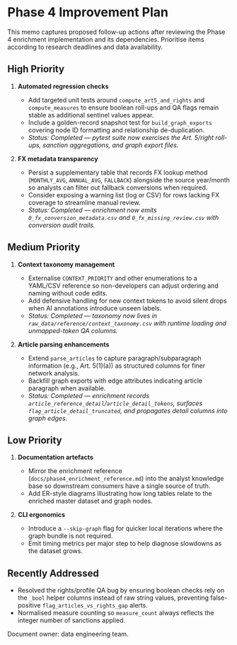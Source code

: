 # Phase 4 Improvement Plan

This memo captures proposed follow-up actions after reviewing the Phase 4 enrichment implementation and its dependencies.
Prioritise items according to research deadlines and data availability.

## High Priority

1. **Automated regression checks**
   - Add targeted unit tests around `compute_art5_and_rights` and `compute_measures` to ensure boolean roll-ups and QA flags
     remain stable as additional sentinel values appear.
   - Include a golden-record snapshot test for `build_graph_exports` covering node ID formatting and relationship de-duplication.
   - *Status: Completed — pytest suite now exercises the Art. 5/right roll-ups, sanction aggregations, and graph export files.*

2. **FX metadata transparency**
   - Persist a supplementary table that records FX lookup method (`MONTHLY_AVG`, `ANNUAL_AVG`, `FALLBACK`) alongside the
     source year/month so analysts can filter out fallback conversions when required.
   - Consider exposing a warning list (log or CSV) for rows lacking FX coverage to streamline manual review.
   - *Status: Completed — enrichment now emits `0_fx_conversion_metadata.csv` and `0_fx_missing_review.csv` with conversion audit trails.*

## Medium Priority

1. **Context taxonomy management**
   - Externalise `CONTEXT_PRIORITY` and other enumerations to a YAML/CSV reference so non-developers can adjust ordering and
     naming without code edits.
   - Add defensive handling for new context tokens to avoid silent drops when AI annotations introduce unseen labels.
   - *Status: Completed — taxonomy now lives in `raw_data/reference/context_taxonomy.csv` with runtime loading and unmapped-token QA columns.*

2. **Article parsing enhancements**
   - Extend `parse_articles` to capture paragraph/subparagraph information (e.g., Art. 5(1)(a)) as structured columns for finer
     network analysis.
   - Backfill graph exports with edge attributes indicating article paragraph when available.
   - *Status: Completed — enrichment records `article_reference_detail`/`article_detail_tokens`, surfaces `flag_article_detail_truncated`, and propagates detail columns into graph edges.*

## Low Priority

1. **Documentation artefacts**
   - Mirror the enrichment reference (`docs/phase4_enrichment_reference.md`) into the analyst knowledge base so downstream
     consumers have a single source of truth.
   - Add ER-style diagrams illustrating how long tables relate to the enriched master dataset and graph nodes.

2. **CLI ergonomics**
   - Introduce a `--skip-graph` flag for quicker local iterations where the graph bundle is not required.
   - Emit timing metrics per major step to help diagnose slowdowns as the dataset grows.

## Recently Addressed

- Resolved the rights/profile QA bug by ensuring boolean checks rely on the `_bool` helper columns instead of raw string
  values, preventing false-positive `flag_articles_vs_rights_gap` alerts.
- Normalised measure counting so `measure_count` always reflects the integer number of sanctions applied.

Document owner: data engineering team.
